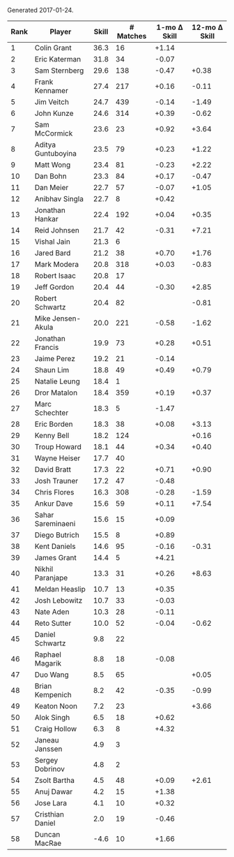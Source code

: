 Generated 2017-01-24.

| Rank | Player             | Skill | # Matches | 1-mo Δ Skill | 12-mo Δ Skill |
|------|--------------------|-------|-----------|--------------|---------------|
|    1 | Colin Grant        |  36.3 |        16 |        +1.14 |               |
|    2 | Eric Katerman      |  31.8 |        34 |        -0.07 |               |
|    3 | Sam Sternberg      |  29.6 |       138 |        -0.47 |         +0.38 |
|    4 | Frank Kennamer     |  27.4 |       217 |        +0.16 |         -0.11 |
|    5 | Jim Veitch         |  24.7 |       439 |        -0.14 |         -1.49 |
|    6 | John Kunze         |  24.6 |       314 |        +0.39 |         -0.62 |
|    7 | Sam McCormick      |  23.6 |        23 |        +0.92 |         +3.64 |
|    8 | Aditya Guntuboyina |  23.5 |        79 |        +0.23 |         +1.22 |
|    9 | Matt Wong          |  23.4 |        81 |        -0.23 |         +2.22 |
|   10 | Dan Bohn           |  23.3 |        84 |        +0.17 |         -0.47 |
|   11 | Dan Meier          |  22.7 |        57 |        -0.07 |         +1.05 |
|   12 | Anibhav Singla     |  22.7 |         8 |        +0.42 |               |
|   13 | Jonathan Hankar    |  22.4 |       192 |        +0.04 |         +0.35 |
|   14 | Reid Johnsen       |  21.7 |        42 |        -0.31 |         +7.21 |
|   15 | Vishal Jain        |  21.3 |         6 |              |               |
|   16 | Jared Bard         |  21.2 |        38 |        +0.70 |         +1.76 |
|   17 | Mark Modera        |  20.8 |       318 |        +0.03 |         -0.83 |
|   18 | Robert Isaac       |  20.8 |        17 |              |               |
|   19 | Jeff Gordon        |  20.4 |        44 |        -0.30 |         +2.85 |
|   20 | Robert Schwartz    |  20.4 |        82 |              |         -0.81 |
|   21 | Mike Jensen-Akula  |  20.0 |       221 |        -0.58 |         -1.62 |
|   22 | Jonathan Francis   |  19.9 |        73 |        +0.28 |         +0.51 |
|   23 | Jaime Perez        |  19.2 |        21 |        -0.14 |               |
|   24 | Shaun Lim          |  18.8 |        49 |        +0.49 |         +0.79 |
|   25 | Natalie Leung      |  18.4 |         1 |              |               |
|   26 | Dror Matalon       |  18.4 |       359 |        +0.19 |         +0.37 |
|   27 | Marc Schechter     |  18.3 |         5 |        -1.47 |               |
|   28 | Eric Borden        |  18.3 |        38 |        +0.08 |         +3.13 |
|   29 | Kenny Bell         |  18.2 |       124 |              |         +0.16 |
|   30 | Troup Howard       |  18.1 |        44 |        +0.34 |         +0.40 |
|   31 | Wayne Heiser       |  17.7 |        40 |              |               |
|   32 | David Bratt        |  17.3 |        22 |        +0.71 |         +0.90 |
|   33 | Josh Trauner       |  17.2 |        47 |        -0.48 |               |
|   34 | Chris Flores       |  16.3 |       308 |        -0.28 |         -1.59 |
|   35 | Ankur Dave         |  15.6 |        59 |        +0.11 |         +7.54 |
|   36 | Sahar Sareminaeni  |  15.6 |        15 |        +0.09 |               |
|   37 | Diego Butrich      |  15.5 |         8 |        +0.89 |               |
|   38 | Kent Daniels       |  14.6 |        95 |        -0.16 |         -0.31 |
|   39 | James Grant        |  14.4 |         5 |        +4.21 |               |
|   40 | Nikhil Paranjape   |  13.3 |        31 |        +0.26 |         +8.63 |
|   41 | Meldan Heaslip     |  10.7 |        13 |        +0.35 |               |
|   42 | Josh Lebowitz      |  10.7 |        33 |        -0.03 |               |
|   43 | Nate Aden          |  10.3 |        28 |        -0.11 |               |
|   44 | Reto Sutter        |  10.0 |        52 |        -0.04 |         -0.62 |
|   45 | Daniel Schwartz    |   9.8 |        22 |              |               |
|   46 | Raphael Magarik    |   8.8 |        18 |        -0.08 |               |
|   47 | Duo Wang           |   8.5 |        65 |              |         +0.05 |
|   48 | Brian Kempenich    |   8.2 |        42 |        -0.35 |         -0.99 |
|   49 | Keaton Noon        |   7.2 |        23 |              |         +3.66 |
|   50 | Alok Singh         |   6.5 |        18 |        +0.62 |               |
|   51 | Craig Hollow       |   6.3 |         8 |        +4.32 |               |
|   52 | Janeau Janssen     |   4.9 |         3 |              |               |
|   53 | Sergey Dobrinov    |   4.8 |         2 |              |               |
|   54 | Zsolt Bartha       |   4.5 |        48 |        +0.09 |         +2.61 |
|   55 | Anuj Dawar         |   4.2 |        15 |        +1.38 |               |
|   56 | Jose Lara          |   4.1 |        10 |        +0.32 |               |
|   57 | Cristhian Daniel   |   2.0 |        19 |        -0.46 |               |
|   58 | Duncan MacRae      |  -4.6 |        10 |        +1.66 |               |